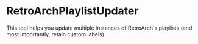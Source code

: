 # RetroArchPlaylistUpdater
This tool helps you update multiple instances of RetroArch's playlists (and most importantly, retain custom labels)
